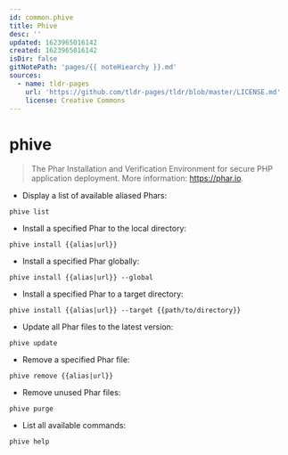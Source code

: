 ```yaml
---
id: common.phive
title: Phive
desc: ''
updated: 1623965016142
created: 1623965016142
isDir: false
gitNotePath: 'pages/{{ noteHiearchy }}.md'
sources:
  - name: tldr-pages
    url: 'https://github.com/tldr-pages/tldr/blob/master/LICENSE.md'
    license: Creative Commons
---
```

# phive

> The Phar Installation and Verification Environment for secure PHP application deployment.
> More information: <https://phar.io>.

- Display a list of available aliased Phars:

`phive list`

- Install a specified Phar to the local directory:

`phive install {{alias|url}}`

- Install a specified Phar globally:

`phive install {{alias|url}} --global`

- Install a specified Phar to a target directory:

`phive install {{alias|url}} --target {{path/to/directory}}`

- Update all Phar files to the latest version:

`phive update`

- Remove a specified Phar file:

`phive remove {{alias|url}}`

- Remove unused Phar files:

`phive purge`

- List all available commands:

`phive help`

